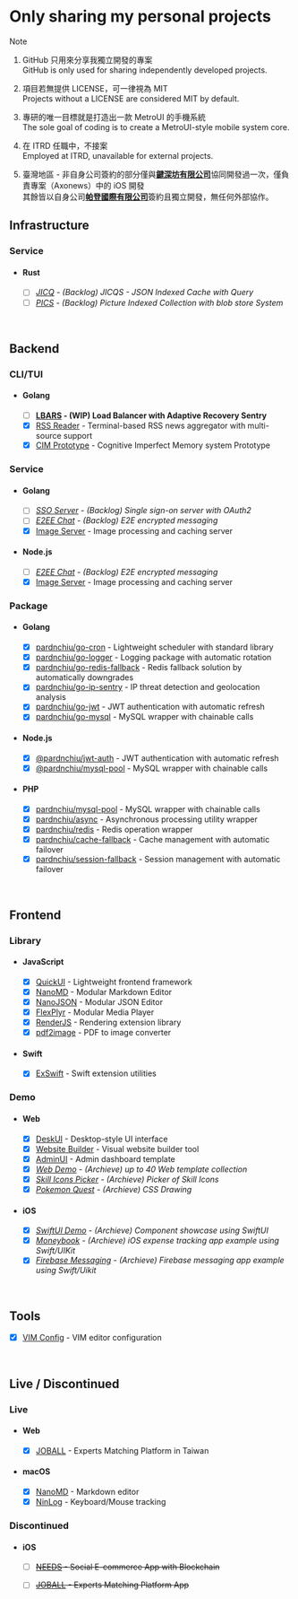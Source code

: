 # Only sharing my personal projects
> [!Note]
> 1. GitHub 只用來分享我獨立開發的專案<br>
>   GitHub is only used for sharing independently developed projects.
>
> 2. 項目若無提供 LICENSE，可一律視為 MIT<br>
>   Projects without a LICENSE are considered MIT by default.
>
> 3. 專研的唯一目標就是打造出一款 MetroUI 的手機系統<br>
>   The sole goal of coding is to create a MetroUI-style mobile system core.
>
> 4. 在 ITRD 任職中，不接案<br>
>   Employed at ITRD, unavailable for external projects.
>
> 5. 臺灣地區 - 非自身公司簽約的部分僅與[**鍵深坊有限公司**](https://findbiz.nat.gov.tw/fts/query/QueryBar/queryInit.do?banNo=00248098)協同開發過一次，僅負責專案（Axonews）中的 iOS 開發<br>
>   其餘皆以自身公司[**帕登國際有限公司**](https://findbiz.nat.gov.tw/fts/query/QueryBar/queryInit.do?banNo=24924502)簽約且獨立開發，無任何外部協作。

## Infrastructure
### Service
- #### Rust
  - [ ] *[JICQ](https://github.com/pardnchiu/JUCQ) - (Backlog) JICQS - JSON Indexed Cache with Query*
  - [ ] *[PICS](https://github.com/pardnchiu/PICS) - (Backlog) Picture Indexed Collection with blob store System*
<br>

## Backend
### CLI/TUI
- #### Golang
  - [ ] **[LBARS](https://github.com/pardnchiu/go-load-balance) - (WIP) Load Balancer with Adaptive Recovery Sentry**
  - [x] [RSS Reader](https://github.com/pardnchiu/rss-reader) - Terminal-based RSS news aggregator with multi-source support
  - [x] [CIM Prototype](https://github.com/pardnchiu/cim-prototype) - Cognitive Imperfect Memory system Prototype
### Service
- #### Golang
  - [ ] *[SSO Server](https://github.com/pardnchiu/demo-go-sso-server) - (Backlog) Single sign-on server with OAuth2*
  - [ ] *[E2EE Chat](https://github.com/pardnchiu/demo-go-e2ee-chat) - (Backlog) E2E encrypted messaging*
  - [x] [Image Server](https://github.com/pardnchiu/demo-go-image-server) -  Image processing and caching server
- #### Node.js
  - [ ] *[E2EE Chat](https://github.com/pardnchiu/demo-node-e2ee-chat) - (Backlog) E2E encrypted messaging*
  - [x] [Image Server](https://github.com/pardnchiu/demo-node-image-server) -  Image processing and caching server
### Package
- #### Golang
  - [x] [pardnchiu/go-cron](https://github.com/pardnchiu/go-cron) - Lightweight scheduler with standard library
  - [x] [pardnchiu/go-logger](https://github.com/pardnchiu/go-logger) - Logging package with automatic rotation
  - [x] [pardnchiu/go-redis-fallback](https://github.com/pardnchiu/go-redis-fallback) - Redis fallback solution by automatically downgrades
  - [x] [pardnchiu/go-ip-sentry](https://github.com/pardnchiu/go-ip-sentry) - IP threat detection and geolocation analysis
  - [x] [pardnchiu/go-jwt](https://github.com/pardnchiu/go-jwt) - JWT authentication with automatic refresh
  - [x] [pardnchiu/go-mysql](https://github.com/pardnchiu/go-mysql) - MySQL wrapper with chainable calls
- #### Node.js 
  - [x] [@pardnchiu/jwt-auth](https://www.npmjs.com/package/@pardnchiu/jwt-auth) - JWT authentication with automatic refresh
  - [x] [@pardnchiu/mysql-pool](https://www.npmjs.com/package/@pardnchiu/mysql-pool) - MySQL wrapper with chainable calls
- #### PHP
  - [x] [pardnchiu/mysql-pool](https://packagist.org/packages/pardnchiu/mysql-pool) - MySQL wrapper with chainable calls
  - [x] [pardnchiu/async](https://packagist.org/packages/pardnchiu/async) - Asynchronous processing utility wrapper
  - [x] [pardnchiu/redis](https://packagist.org/packages/pardnchiu/redis) - Redis operation wrapper
  - [x] [pardnchiu/cache-fallback](https://packagist.org/packages/pardnchiu/cache-fallback) - Cache management with automatic failover
  - [x] [pardnchiu/session-fallback](https://packagist.org/packages/pardnchiu/session-fallback) - Session management with automatic failover

<br>

## Frontend
### Library
- #### JavaScript
  - [x] [QuickUI](https://quickui.pardn.io) - Lightweight frontend framework
  - [x] [NanoMD](https://nanomd.pardn.io) - Modular Markdown Editor
  - [x] [NanoJSON](https://nanojson.pardn.io) - Modular JSON Editor
  - [x] [FlexPlyr](https://flexplyr.pardn.io) - Modular Media Player
  - [x] [RenderJS](https://renderjs.pardn.io) - Rendering extension library
  - [x] [pdf2image](https://pardn.io/pdf2image) - PDF to image converter
- #### Swift
  - [x] [ExSwift](https://github.com/pardnchiu/ExSwift) - Swift extension utilities
### Demo
- #### Web
  - [x] [DeskUI](https://github.com/pardnltd/DeskUI) - Desktop-style UI interface
  - [x] [Website Builder](https://github.com/pardnltd/website-builder) - Visual website builder tool
  - [x] [AdminUI](https://github.com/pardnltd/adminui) - Admin dashboard template
  - [x] *[Web Demo](https://pardn.io/web-template) - (Archieve) up to 40 Web template collection*
  - [x] *[Skill Icons Picker](https://pardnchiu.github.io/SkilliconsPicker/) - (Archieve) Picker of Skill Icons*
  - [x] *[Pokemon Quest](https://github.com/pardnchiu/css-pokemon-quest) - (Archieve) CSS Drawing*
- #### iOS
  - [x] *[SwiftUI Demo](https://github.com/pardnchiu/demo-swiftui) - (Archieve) Component showcase using SwiftUI*
  - [x] *[Moneybook](https://github.com/pardnchiu/swift-moneybook) - (Archieve) iOS expense tracking app example using Swift/UIKit*
  - [x] *[Firebase Messaging](https://github.com/pardnchiu/swift-firebase-messaging) - (Archieve) Firebase messaging app example using Swift/Uikit*

<br>

## Tools
- [x] [VIM Config](https://github.com/pardnchiu/vim-config) - VIM editor configuration

<br>

## Live / Discontinued

### Live
- #### Web
  - [x] [JOBALL](https://joball.tw) - Experts Matching Platform in Taiwan
- #### macOS
  - [x] [NanoMD](https://apps.apple.com/us/app/nanomd-markdown-%E7%B7%A8%E8%BC%AF%E5%99%A8/id6740427920) - Markdown editor
  - [x] [NinLog](https://apps.apple.com/tw/app/ninlog-%E9%8D%B5%E7%9B%A4%E6%BB%91%E9%BC%A0%E8%BF%BD%E8%B9%A4/id6741706238) - Keyboard/Mouse tracking
### Discontinued
- #### iOS
  - [ ] <s>[NEEDS](https://appadvice.com/app/e9-96-8b-e7-ae-b1/1460355322.amp) - Social E-commerce App with Blockchain</s>
  - [ ] <s>[JOBALL](https://appadvice.com/app/joball-e6-8e-a5-e6-b4-bd/1272878907.amp) - Experts Matching Platform App</s>

